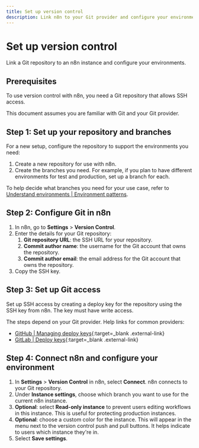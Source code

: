 ```yaml
---
title: Set up version control
description: Link n8n to your Git provider and configure your environments.
---
```


# Set up version control

Link a Git repository to an n8n instance and configure your environments.

## Prerequisites

To use version control with n8n, you need a Git repository that allows SSH access. 

This document assumes you are familiar with Git and your Git provider.

## Step 1: Set up your repository and branches

For a new setup, configure the repository to support the environments you need:

1. Create a new repository for use with n8n. 
1. Create the branches you need. For example, if you plan to have different environments for test and production, set up a branch for each.

To help decide what branches you need for your use case, refer to [Understand environments | Environment patterns](/source-control/understand#environment-patterns).

## Step 2: Configure Git in n8n

1. In n8n, go to **Settings** > **Version Control**.
1. Enter the details for your Git repository:
	1. **Git repository URL**: the SSH URL for your repository.
	1. **Commit author name**: the username for the Git account that owns the repository.
	1. **Commit author email**: the email address for the Git account that owns the repository.
1. Copy the SSH key.

## Step 3: Set up Git access

Set up SSH access by creating a deploy key for the repository using the SSH key from n8n. The key must have write access. 

The steps depend on your Git provider. Help links for common providers:

* [GitHub | Managing deploy keys](https://docs.github.com/en/authentication/connecting-to-github-with-ssh/managing-deploy-keys){:target=_blank .external-link}
* [GitLab | Deploy keys](https://docs.gitlab.com/ee/user/project/deploy_keys/){:target=_blank .external-link}

## Step 4: Connect n8n and configure your environment

1. In **Settings** > **Version Control** in n8n, select **Connect**. n8n connects to your Git repository.
1. Under **Instance settings**, choose which branch you want to use for the current n8n instance.
1. **Optional**: select **Read-only instance** to prevent users editing workflows in this instance. This is useful for protecting production instances.
1. **Optional**: choose a custom color for the instance. This will appear in the menu next to the version control push and pull buttons. It helps indicate to users which instance they're in.
1. Select **Save settings**.

